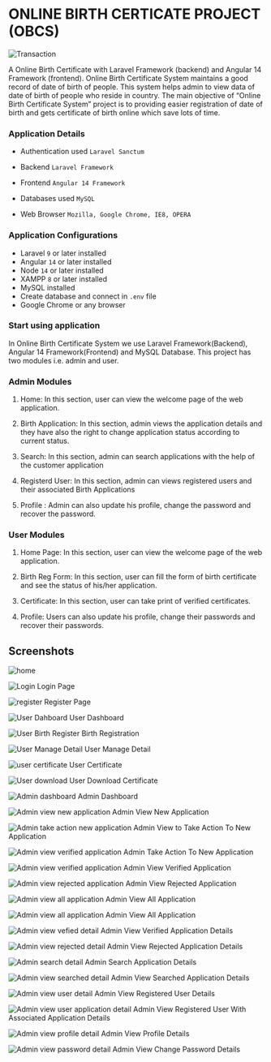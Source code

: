 # ONLINE BIRTH CERTICATE PROJECT (OBCS)
![Transaction](meta/cert1.PNG?raw=true)

A Online Birth Certificate with Laravel Framework (backend) and Angular 14 Framework (frontend).
Online Birth Certificate System maintains a good record of date of birth of people. This system helps admin to view data of date of birth of people who reside in country.
The main objective of “Online Birth Certificate System” project is to providing easier registration of date of birth and gets certificate of birth online which save lots of time.

### Application Details
- Authentication used `Laravel Sanctum`

- Backend `Laravel Framework `
  
- Frontend `Angular 14 Framework`

- Databases used `MySQL`

- Web Browser `Mozilla, Google Chrome, IE8, OPERA`

### Application Configurations
- Laravel  `9` or later installed
- Angular `14` or later installed
- Node `14` or later installed
- XAMPP `8` or later installed
- MySQL installed
- Create database and connect in `.env` file
- Google Chrome or any browser

### Start using application
In Online Birth Certificate System we use Laravel Framework(Backend), Angular 14 Framework(Frontend) and MySQL Database. This project has two modules i.e. admin and user.

### Admin Modules
1. Home:  In this section, user can view the welcome page of the web application.
2. Birth Application: In this section, admin views the application details and they have also the right to change application status according to current status.

3. Search: In this section, admin can search applications with the help of the customer  application
4. Registerd User: In this section, admin can views registered users and their associated Birth Applications
5. Profile : Admin can also update his profile, change the password and recover the password.

### User Modules
1. Home Page: In this section, user can view the welcome page of the web application.

2. Birth Reg Form: In this section, user can fill the form of birth certificate and see the status of his/her application.

3. Certificate: In this section, user can take print of verified certificates.

4. Profile: Users can also update his profile, change their passwords and recover their passwords.

## Screenshots
![home](meta/cert28.PNG?raw=true)

![Login](meta/cert29.PNG?raw=true)
Login Page

![register](meta/cert30.PNG?raw=true)
Register Page

![User Dahboard](meta/cert26.PNG?raw=true)
User Dashboard

![User Birth Register](meta/cert6.PNG?raw=true)
Birth Registration

![User Manage Detail](meta/cert7.PNG?raw=true)
User Manage Detail

![user certificate](meta/cert8.PNG?raw=true)
User Certificate

![User download](meta/cert9.PNG?raw=true)
User Download Certificate

![Admin dashboard](meta/cert25.PNG?raw=true)
Admin Dashboard

![Admin view new application](meta/cert11.PNG?raw=true)
Admin View New Application

![Admin take action new application](meta/cert12.PNG?raw=true)
Admin View to Take Action To New Application

![Admin view verified application](meta/cert13.PNG?raw=true)
Admin Take Action To New Application

![Admin view verified application](meta/cert14.PNG?raw=true)
Admin View Verified Application

![Admin view rejected application](meta/cert15.PNG?raw=true)
Admin View Rejected Application

![Admin view all application](meta/cert16.PNG?raw=true)
Admin View All Application

![Admin view all application](meta/cert27.PNG?raw=true)
Admin View All Application

![Admin view vefied detail](meta/cert17.PNG?raw=true)
Admin View Verified Application Details

![Admin view rejected detail](meta/cert18.PNG?raw=true)
Admin View Rejected Application Details

![Admin search detail](meta/cert19.PNG?raw=true)
Admin Search Application Details

![Admin view searched detail](meta/cert20.PNG?raw=true)
Admin View Searched Application Details

![Admin view user detail](meta/cert21.PNG?raw=true)
Admin View Registered User Details

![Admin view user application detail](meta/cert22.PNG?raw=true)
Admin View Registered User With Associated Application Details

![Admin view profile detail](meta/cert23.PNG?raw=true)
Admin View Profile Details

![Admin view password detail](meta/cert24.PNG?raw=true)
Admin View Change Password Details

